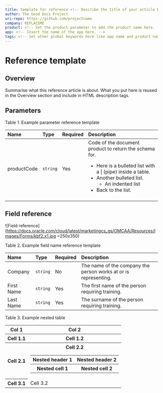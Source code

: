 ```yaml
---
title: template for reference <!-- Describe the title of your article by replacing "template for reference" with the page name you want to publish. -->
author: The Good Docs Project
uri-repo: https://github.com/projectname
company: REPLACEME
product: <!-- Set the product parameter to add the product name here. -->
app: <!-- Insert the name of the app here. -->
tags: <!-- Set other global keywords here like app name and product name or any other likely labels. These are comma-separated tags.-->
---
```


# Reference template

## Overview
Summarise what this reference article is about. What you put here is reused in the Overview section and include in HTML description tags.

<!--
Begin your Reference topic in this section. 
For help with writing and structuring a reference article, see the README.md in the template directory for basic guidelines and links.
Check out https://www.markdownguide.org/basic-syntax/ if you get stuck with AsciiDoc syntax.
-->

## Parameters
Table 1. Example parameter reference template

|Name |Type |Required |Description |
|:--- |:--- |:--- |:--- |
|productCode|`string`|Yes|Code of the document product to return the schema for. <br> <ul><li>Here is a bulleted list with a \| (pipe) inside a table.</li><li>Another bulleted list.<ul><li>An indented list</li></ul></li><li>Back to the list.</li></ul> |
|||||

## Field reference

![Field reference](https://docs.oracle.com/cloud/latest/marketingcs_gs/OMCAA/Resources/Images/Forms/kbf2.x1.jpg =250x350)

Table 2. Example field name reference template

|Name |Type |Required |Description |
|:--- |:--- |:--- |:--- |
|Company|`string`|No|The name of the company the person works at or is representing.|
|First Name|`string`|Yes|The first name of the person requiring training.|
|Last Name|`string`|Yes|The surname of the person requiring training.|

Table 3. Example nested table

<table>
  <tr>
    <th>Col 1</th>
    <th>Col 2</th>
  </tr>
  <tr>   
    <th>Cell 1.1</th>
    <th>Cell 1.2</th>
  </tr>
  <tr>
    <th>Cell 2.1</th>
    <th>Cell 2.2
        <table>
            <tr>
              <th>Nested header 1</th>
              <th>Nested header 2</th>
            </tr>
            <tr>   
              <th>Nested cell 1</th>
              <th>Nested cell 2</th>
            </tr>  
        </table>
    </th>
  </tr>
  <tr>
     <th>Cell 3.1</th>
     <td>Cell 3.2</td>     
  </tr>
</table>